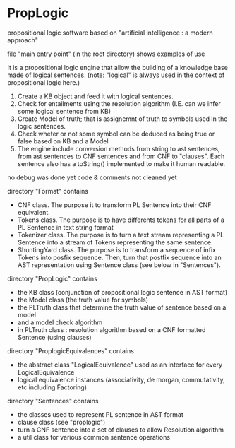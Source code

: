 # PropLogic
propositional logic software based on "artificial intelligence : a modern approach"

file "main entry point" (in the root directory) shows examples of use

It is a propositional logic engine that allow the building of a knowledge base made of logical sentences. (note: "logical" is always used in the context of propositional logic here.)

1) Create a KB object and feed it with logical sentences.
2) Check for entailments using the resolution algorithm (I.E. can we infer some logical sentence from KB)
3) Create Model of truth; that is assignemnt of truth to symbols used in the logic sentences.
4) Check wheter or not some symbol can be deduced as being true or false based on KB and a Model
5) The engine include conversion methods from string to ast sentences, from ast sentences to CNF sentences and from CNF to "clauses".  Each sentence also has a toString() implemented to make it human readable.

no debug was done yet
code & comments not cleaned yet

directory "Format" contains 
- CNF class. The purpose it to transform PL Sentence into their CNF equivalent.
- Tokens class. The purpose is to have differents tokens for all parts of a PL Sentence in text string format
- Tokenizer class. The purpose is to turn a text stream representing a PL Sentence into a stream of Tokens representing the same sentence.
- ShuntingYard class. The purpose is to transform a sequence of infix Tokens into posfix sequence. Then, turn that postfix sequence into an AST representation using Sentence class (see below in "Sentences").

directory "PropLogic" contains
- the KB class (conjunction of propositional logic sentence in AST format)
- the Model class (the truth value for symbols)
- the PLTruth class that determine the truth value of sentence based on a model
- and a model check algorithm
- in PLTruth class : resolution algorithm based on a CNF formatted Sentence (using clauses)

directory "ProplogicEquivalences" contains
- the abstract class "LogicalEquivalence" used as an interface for every LogicalEquivalence
- logical equivalence instances (associativity, de morgan, commutativity, etc including Factoring)

directory "Sentences" contains
- the classes used to represent PL sentence in AST format
- clause class (see "proplogic")
- turn a CNF sentence into a set of clauses to allow Resolution algorithm
- a util class for various common sentence operations

